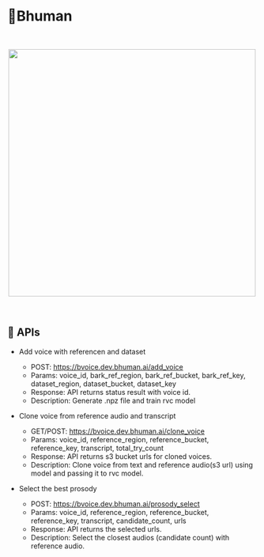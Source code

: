 # 🐶Bhuman

<br>
<p align="center">
<img src="https://user-images.githubusercontent.com/5068315/235310676-a4b3b511-90ec-4edf-8153-7ccf14905d73.png" width="500"></img>
</p>
<br>


## 🚀  APIs

- Add voice with referencen and dataset
  * POST: https://bvoice.dev.bhuman.ai/add_voice
  * Params: voice_id, bark_ref_region, bark_ref_bucket, bark_ref_key, dataset_region, dataset_bucket, dataset_key
  * Response: API returns status result with voice id.
  * Description: Generate .npz file and train rvc model

- Clone voice from reference audio and transcript
  * GET/POST: https://bvoice.dev.bhuman.ai/clone_voice
  * Params: voice_id, reference_region, reference_bucket, reference_key, transcript, total_try_count
  * Response: API returns s3 bucket urls for cloned voices.
  * Description: Clone voice from text and reference audio(s3 url) using model and passing it to rvc model.

- Select the best prosody
  * POST: https://bvoice.dev.bhuman.ai/prosody_select
  * Params: voice_id, reference_region, reference_bucket, reference_key, transcript, candidate_count, urls
  * Response: API returns the selected urls.
  * Description: Select the closest audios (candidate count) with reference audio.


